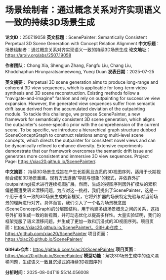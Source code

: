 # 场景绘制者：通过概念关系对齐实现语义一致的持续3D场景生成

**论文ID**：2507.19058
**英文标题**：ScenePainter: Semantically Consistent Perpetual 3D Scene Generation with   Concept Relation Alignment
**中文标题**：场景绘制者：通过概念关系对齐实现语义一致的持续3D场景生成
**论文地址**：https://arxiv.org/abs/2507.19058

**作者团队**：Chong Xia, Shengjun Zhang, Fangfu Liu, Chang Liu, Khodchaphun Hirunyaratsameewong, Yueqi Duan
**发表日期**：2025-07-25

**英文摘要**：
Perpetual 3D scene generation aims to produce long-range and coherent 3D view
sequences, which is applicable for long-term video synthesis and 3D scene
reconstruction. Existing methods follow a "navigate-and-imagine" fashion and
rely on outpainting for successive view expansion. However, the generated view
sequences suffer from semantic drift issue derived from the accumulated
deviation of the outpainting module. To tackle this challenge, we propose
ScenePainter, a new framework for semantically consistent 3D scene generation,
which aligns the outpainter's scene-specific prior with the comprehension of
the current scene. To be specific, we introduce a hierarchical graph structure
dubbed SceneConceptGraph to construct relations among multi-level scene
concepts, which directs the outpainter for consistent novel views and can be
dynamically refined to enhance diversity. Extensive experiments demonstrate
that our framework overcomes the semantic drift issue and generates more
consistent and immersive 3D view sequences. Project Page:
https://xiac20.github.io/ScenePainter/.

**中文摘要**：
持续3D场景生成旨在产生长距离且连贯的3D视图序列，适用于长期视频合成和3D场景重建。现有方法遵循"导航与想象"的模式，并依靠外扩(outpainting)技术进行连续视图扩展。然而，生成的视图序列因外扩模块的累积偏差而遭受语义漂移问题。为应对这一挑战，我们提出了ScenePainter，这是一个用于语义一致的3D场景生成的新框架，它将外扩器的场景特定先验与对当前场景的理解进行对齐。具体而言，我们引入了一个名为场景概念图(SceneConceptGraph)的分层图结构，用于构建多级场景概念之间的关系，这指导外扩器生成一致的新视图，并可动态优化以提高多样性。大量实验证明，我们的框架克服了语义漂移问题，并生成了更加一致和沉浸式的3D视图序列。项目页面：https://xiac20.github.io/ScenePainter/。GitHub仓库：https://github.com/xiac20/ScenePainter 项目页面：https://xiac20.github.io/ScenePainter/

**GitHub仓库**：https://github.com/xiac20/ScenePainter
**项目页面**：https://xiac20.github.io/ScenePainter/
**模型功能**：解决3D场景生成中的语义漂移问题，生成语义一致且沉浸式的持续3D视图序列

**分析时间**：2025-08-04T19:55:14.056008
